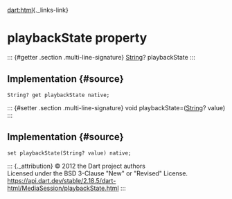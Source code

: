 [dart:html](../../dart-html/dart-html-library){._links-link}

playbackState property
======================

::: {#getter .section .multi-line-signature}
[String](../../dart-core/string-class)? playbackState
:::

Implementation {#source}
--------------

``` {.language-dart data-language="dart"}
String? get playbackState native;
```

::: {#setter .section .multi-line-signature}
void playbackState=([String](../../dart-core/string-class)? value)
:::

Implementation {#source}
--------------

``` {.language-dart data-language="dart"}
set playbackState(String? value) native;
```

::: {._attribution}
© 2012 the Dart project authors\
Licensed under the BSD 3-Clause \"New\" or \"Revised\" License.\
<https://api.dart.dev/stable/2.18.5/dart-html/MediaSession/playbackState.html>
:::
